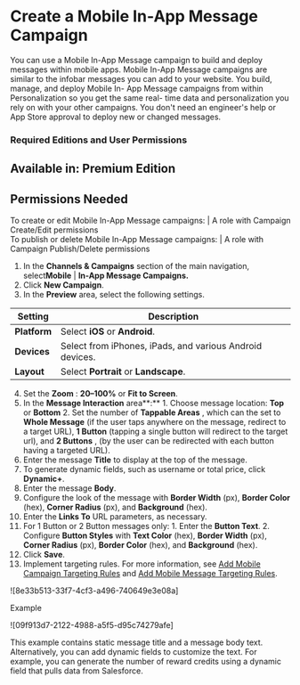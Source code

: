 

# Create a Mobile In-App Message Campaign

You can use a Mobile In-App Message campaign to build and deploy messages
within mobile apps. Mobile In-App Message campaigns are similar to the infobar
messages you can add to your website. You build, manage, and deploy Mobile In-
App Message campaigns from within Personalization so you get the same real-
time data and personalization you rely on with your other campaigns. You don't
need an engineer's help or App Store approval to deploy new or changed
messages.

### Required Editions and User Permissions

Available in: Premium Edition  
---  
  
  

Permissions Needed  
---  
To create or edit Mobile In-App Message campaigns: | A role with Campaign Create/Edit permissions  
To publish or delete Mobile In-App Message campaigns: | A role with Campaign Publish/Delete permissions  
  
  1. In the **Channels & Campaigns** section of the main navigation, select**Mobile** | **In-App Message Campaigns.**
  2. Click **New Campaign**.
  3. In the **Preview** area, select the following settings.

Setting | Description  
---|---  
**Platform** | Select **iOS** or **Android**.  
**Devices** | Select from iPhones, iPads, and various Android devices.  
**Layout** | Select **Portrait** or **Landscape**.  
  
  4. Set the **Zoom** : **20–100%** or **Fit to Screen**.
  5. In the **Message Interaction** area**:**
    1. Choose message location: **Top** or **Bottom**
    2. Set the number of **Tappable Areas** , which can the set to **Whole Message** (if the user taps anywhere on the message, redirect to a target URL), **1 Button** (tapping a single button will redirect to the target url), and **2 Buttons** , (by the user can be redirected with each button having a targeted URL).
  6. Enter the message **Title** to display at the top of the message.
  7. To generate dynamic fields, such as username or total price, click **Dynamic+**.
  8. Enter the message **Body**. 
  9. Configure the look of the message with **Border Width** (px), **Border Color** (hex), **Corner Radius** (px), and **Background** (hex).
  10. Enter the **Links To** URL parameters, as necessary.
  11. For 1 Button or 2 Button messages only:
    1. Enter the **Button Text**.
    2. Configure **Button Styles** with **Text Color** (hex), **Border Width** (px), **Corner Radius** (px), **Border Color** (hex), and **Background** (hex).
  12. Click **Save**.
  13. Implement targeting rules. For more information, see [Add Mobile Campaign Targeting Rules](https://help.salesforce.com/s/articleView?id=sf.mc_pers_mobile_campaign_targeting_rules.htm&language=en_US&type=5 "Campaign-wide rules control the visibility of mobile campaigns based on things like segments, visit count and duration, and user actions. Set rules at the campaign level when you want to holistically control how a campaign displays.") and [Add Mobile Message Targeting Rules](https://help.salesforce.com/s/articleView?id=sf.mc_pers_mobile_campaign_message_targeting_rules.htm&language=en_US&type=5 "After you create a Mobile In-App Message or Mobile Data campaign, you can add message rules and promote content in Message Rules. Message rules control when a mobile in-app message shows for a visitor. For example, show the message when a visitor takes a specific action. Or only show the message a certain number of times per visit, during a specific time period, or all of the time. Use Promoted Content to promote a specific item or multiple items either by selecting the item or by using Einstein Recipes algorithms or Einstein Decisions AI.").

![8e33b513-33f7-4cf3-a496-740649e3e08a]

Example

![09f913d7-2122-4988-a5f5-d95c74279afe]

This example contains static message title and a message body text.
Alternatively, you can add dynamic fields to customize the text. For example,
you can generate the number of reward credits using a dynamic field that pulls
data from Salesforce.

